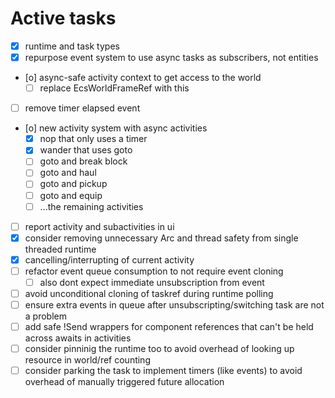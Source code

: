 # Active tasks

* [X] runtime and task types
* [X] repurpose event system to use async tasks as subscribers, not entities
* [o] async-safe activity context to get access to the world
	* [ ] replace EcsWorldFrameRef with this
* [ ] remove timer elapsed event
* [o] new activity system with async activities
	* [X] nop that only uses a timer
	* [X] wander that uses goto
	* [ ] goto and break block
	* [ ] goto and haul
	* [ ] goto and pickup
	* [ ] goto and equip
	* [ ] ...the remaining activities
* [ ] report activity and subactivities in ui
* [X] consider removing unnecessary Arc and thread safety from single threaded runtime
* [X] cancelling/interrupting of current activity
* [ ] refactor event queue consumption to not require event cloning
	* [ ] also dont expect immediate unsubscription from event
* [ ] avoid unconditional cloning of taskref during runtime polling
* [ ] ensure extra events in queue after unsubscripting/switching task are not a problem
* [ ] add safe !Send wrappers for component references that can't be held across awaits in activities
* [ ] consider pinninig the runtime too to avoid overhead of looking up resource in world/ref counting
* [ ] consider parking the task to implement timers (like events) to avoid overhead of manually triggered future allocation
